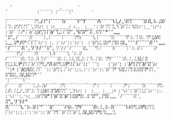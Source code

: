       ’                     ‚       '                                   
    ’             ¦˜¨¯¨˜¦ ¦˜¨¯¨˜¦°        '                            
¦˜¨¯¯¨˜˜¨¯¯¨˜¦°¦\___\/      ¦”  ¦˜¨¯¨˜¦\˜¨¯¨˜\‘‘’’/˜¨¯¨˜/\˜¨¯¨˜\ 
¦\__/    \__'/¦’¦˜¨¯¨˜¦/      /¦‚  ¦:.   ;¦/___/¦ '¦:.    ¦/___'/'¦ 
¦'¦¯ '\__'/`)/¦ ¦ ¦\______/ /‚‚  ¦___'¦¯`)/ '¦'¦ '¦\___'\¯)/¯¦ ¦ 
'\¦__¦`)/'¦__'¦/°¦ ¦¯`)/¯ ¯¦ /°   ¦¯)/¯¦___;¦/‘‚'¦ ¦¯)/¯'¦__„¦ / 
     '¦__¦‘’   ‚  '\¦_____'¦/’’    ¦___¦    ‚      \¦___'¦ ’ º   ’ 
    ’                               ___   
              ’                    ¦___¦”‚‚
 /˜¨¯¨˜/¦˜¨¯¨˜¦ ‚ ¦˜¨¯¨˜¦˜¨¯¨˜¦º¦\˜¨¯¨˜\‚ 
 ¦˜¨¯¨˜'¦\˜¨¯¨˜\° ¦:.          '¦  \¦:.   '¦º
 ¦___;¦/___/¦  ¦___ ¦___¦º /___/¦º
 ¦¯\(¯¦¯`)/¯¦ ¦‚ ¦¯)/¯¦¦¯)/¯¦  ¦¯`)/'¦;¦‚
 ¦___¦____¦/° ¦___'¦¦___¦  ¦___¦/‚‚
              '          ’                    ' /˜¨¯¨˜/¦      ’                        '       ___           ' /˜¨¯¨˜/¦
       '                       ‚              '/     '/ /             ’     '                  ¦___¦”‚‚        '/     '/ /
' /˜¨¯¨˜(¦„¨¯¯°¦    ¦˜¨¯¨˜\¦˜¨¯¨˜¦       ' ¦:.    ¦/   ¦˜¨¯¨˜¦/˜¯¯¨˜\°‚/˜¨¯¨˜/\˜¨¯¨˜\  ¦\˜¨¯¨˜\‚       ' ¦:.    ¦/  
/˜¨¯¯¨˜/¦:.    '¦    ¦:.   ¦\      '¦ /˜¨¯¨˜/¦:.    ¦ ‚  ¦      /\___'/¦‚‚¦:.    ¦ '¦:.    ¦  \¦:.   '¦º/˜¨¯¨˜/¦:.    ¦ ‚ 
¦\____\¦___;¦    ¦___¦ ¦___'¦‚¦\___\¦____\º ¦___'¦ ¦¯)/¯¦'¦º¦\___\/___'/¦  /___/¦º¦\___\¦____\º
¦ ¦¯`)/¯¦¦¯ ¯¯¦    ¦¯)/¯¦ ¦¯`)/'¦ ¦'¦¯)/¯¦¦¯`)/¯'¦º ¦¯`)/;¦\¦___¦/‚ ¦'¦¯` ¯¦¦¯`)/'¦ ¦‚ ¦¯`)/'¦;¦‚¦'¦¯)/¯¦¦¯`)/¯'¦º
'\¦____¦¦___‚¦    ¦___'¦ ¦___¦‚\¦___¦¦____'¦º ¦___'¦ ‚     ’   \¦___'¦¦___¦/‚‚ ¦___¦/‚‚\¦___¦¦____'¦º
    ’                                        ’                           
              ’   ¦˜¨¯¯¨˜\          ’     ’                             
 /˜¨¯¨˜/¦˜¨¯¨˜¦ ‚¦:.     ¦\\/˜¨¯¯¨˜¦°¦˜¨¯¯¨˜˜¨¯¯¨˜¦° ¦˜¨¯¨˜¦˜¨¯¨˜¦º
 ¦˜¨¯¨˜'¦\˜¨¯¨˜\°¦:.     ¦ \/¦:.     ¦ ¦\__/    \__'/¦’ ¦:.          '¦ 
 ¦___;¦/___/¦ ¦____¦\'¦/¦____¦’¦'¦¯ '\__'/`)/¦ ¦  ¦___ ¦___¦º
 ¦¯\(¯¦¯`)/¯¦ ¦‚¦¯`)/¯'¦:. ¦¯\(¯¯¦‚'\¦__¦`)/'¦__'¦/° ¦¯)/¯¦¦¯)/¯¦ 
 ¦___¦____¦/°¦____¦:. ¦____¦      '¦__¦‘’   ‚   ¦___'¦¦___¦ 
  ___           ' /˜¨¯¨˜/¦            '‚   
 ¦___¦”‚‚        '/     '/ /    °           
¦\˜¨¯¨˜\‚       ' ¦:.    ¦/  ¦˜°¯¨˜¦/˜¨¯¨˜/ 
 \¦:.   '¦º/˜¨¯¨˜/¦:.    ¦ ‚ ¦:.    ¦\˜¨¯¨˜\ 
 /___/¦º¦\___\¦____\º¦___;¦'¦___'¦‚
 ¦¯`)/'¦;¦‚¦'¦¯)/¯¦¦¯`)/¯'¦º¦¯`)/¯¦'¦¯)/¯¦‚
 ¦___¦/‚‚\¦___¦¦____'¦º¦___;'¦¦___'¦‚

<!-- <h1 align="center">
    <img src="flashbang.jpg" alt="flashbang" />
</h1> -->

<!--
**DillerOFire/DillerOFire** is a ✨ _special_ ✨ repository because its `README.md` (this file) appears on your GitHub profile.

Here are some ideas to get you started:

- 🔭 I’m currently working on ...
- 🌱 I’m currently learning ...
- 👯 I’m looking to collaborate on ...
- 🤔 I’m looking for help with ...
- 💬 Ask me about ...
- 📫 How to reach me: ...
- 😄 Pronouns: ...
- ⚡ Fun fact: ...
-->
